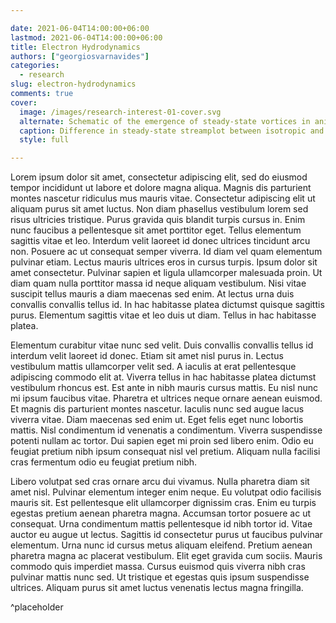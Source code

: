 ```yaml
---

date: 2021-06-04T14:00:00+06:00
lastmod: 2021-06-04T14:00:00+06:00
title: Electron Hydrodynamics
authors: ["georgiosvarnavides"]
categories:
  - research
slug: electron-hydrodynamics
comments: true
cover:
  image: /images/research-interest-01-cover.svg
  alternate: Schematic of the emergence of steady-state vortices in anisotropic hydrodynamic flow
  caption: Difference in steady-state streamplot between isotropic and square-symmetry viscosity tensors in a corbino disk geometry, highlighting the emergence of steady-state vortices (see [[1]](https://www.nature.com/articles/s41467-020-18553-y))
  style: full

---
```


Lorem ipsum dolor sit amet, consectetur adipiscing elit, sed do eiusmod tempor incididunt ut labore et dolore magna aliqua. Magnis dis parturient montes nascetur ridiculus mus mauris vitae. Consectetur adipiscing elit ut aliquam purus sit amet luctus. Non diam phasellus vestibulum lorem sed risus ultricies tristique. Purus gravida quis blandit turpis cursus in. Enim nunc faucibus a pellentesque sit amet porttitor eget. Tellus elementum sagittis vitae et leo. Interdum velit laoreet id donec ultrices tincidunt arcu non. Posuere ac ut consequat semper viverra. Id diam vel quam elementum pulvinar etiam. Lectus mauris ultrices eros in cursus turpis. Ipsum dolor sit amet consectetur. Pulvinar sapien et ligula ullamcorper malesuada proin. Ut diam quam nulla porttitor massa id neque aliquam vestibulum. Nisi vitae suscipit tellus mauris a diam maecenas sed enim. At lectus urna duis convallis convallis tellus id. In hac habitasse platea dictumst quisque sagittis purus. Elementum sagittis vitae et leo duis ut diam. Tellus in hac habitasse platea.

Elementum curabitur vitae nunc sed velit. Duis convallis convallis tellus id interdum velit laoreet id donec. Etiam sit amet nisl purus in. Lectus vestibulum mattis ullamcorper velit sed. A iaculis at erat pellentesque adipiscing commodo elit at. Viverra tellus in hac habitasse platea dictumst vestibulum rhoncus est. Est ante in nibh mauris cursus mattis. Eu nisl nunc mi ipsum faucibus vitae. Pharetra et ultrices neque ornare aenean euismod. Et magnis dis parturient montes nascetur. Iaculis nunc sed augue lacus viverra vitae. Diam maecenas sed enim ut. Eget felis eget nunc lobortis mattis. Nisl condimentum id venenatis a condimentum. Viverra suspendisse potenti nullam ac tortor. Dui sapien eget mi proin sed libero enim. Odio eu feugiat pretium nibh ipsum consequat nisl vel pretium. Aliquam nulla facilisi cras fermentum odio eu feugiat pretium nibh.

Libero volutpat sed cras ornare arcu dui vivamus. Nulla pharetra diam sit amet nisl. Pulvinar elementum integer enim neque. Eu volutpat odio facilisis mauris sit. Est pellentesque elit ullamcorper dignissim cras. Enim eu turpis egestas pretium aenean pharetra magna. Accumsan tortor posuere ac ut consequat. Urna condimentum mattis pellentesque id nibh tortor id. Vitae auctor eu augue ut lectus. Sagittis id consectetur purus ut faucibus pulvinar elementum. Urna nunc id cursus metus aliquam eleifend. Pretium aenean pharetra magna ac placerat vestibulum. Elit eget gravida cum sociis. Mauris commodo quis imperdiet massa. Cursus euismod quis viverra nibh cras pulvinar mattis nunc sed. Ut tristique et egestas quis ipsum suspendisse ultrices. Aliquam purus sit amet luctus venenatis lectus magna fringilla.

^placeholder
